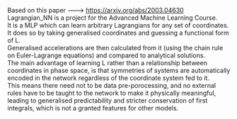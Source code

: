 Based on this paper ---> https://arxiv.org/abs/2003.04630
Lagrangian_NN is a project for the Advanced Machine Learning Course.\
It is a MLP which can learn arbitrary Lagrangians for any set of coordinates. It does so by taking generalised coordinates and guessing a functional form of L.\
Generalised accelerations are then calculated from it (using the chain rule on Euler-Lagrange equations) and compared to analytical solutions.\
The main advantage of learning L rather than a relationship between coordinates in phase space, is that symmetries of systems are automatically encoded
in the network regardless of the coordinate system fed to it. \
This means there need not to be data pre-porocessing, and no external rules have to be taught to the network to make it physically meaningful, 
leading to generalised predictability and stricter conservation of first integrals, which is not a granted features for other models.
